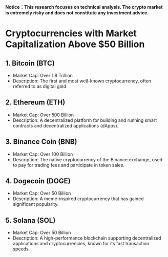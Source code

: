**Notice：This research focuses on technical analysis. The crypto market is extremely risky and does not constitute any investment advice.**
# Cryptocurrencies with Market Capitalization Above $50 Billion
## 1. **Bitcoin (BTC)**
- Market Cap: Over 1.8 Trillion
- Description: The first and most well-known cryptocurrency, often referred to as digital gold.

## 2. **Ethereum (ETH)**
- Market Cap: Over 500 Billion
- Description: A decentralized platform for building and running smart contracts and decentralized applications (dApps).

## 3. **Binance Coin (BNB)**
- Market Cap: Over 100 Billion
- Description: The native cryptocurrency of the Binance exchange, used to pay for trading fees and participate in token sales.

## 4. **Dogecoin (DOGE)**
- Market Cap: Over 50 Billion
- Description: A meme-inspired cryptocurrency that has gained significant popularity.

## 5. **Solana (SOL)**
- Market Cap: Over 50 Billion
- Description: A high-performance blockchain supporting decentralized applications and cryptocurrencies, known for its fast transaction speeds.


